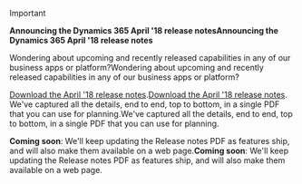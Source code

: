 > [!IMPORTANT]
> <span data-ttu-id="e4490-101">**Announcing the Dynamics 365 April '18 release notes**</span><span class="sxs-lookup"><span data-stu-id="e4490-101">**Announcing the Dynamics 365 April '18 release notes**</span></span>
>
> <span data-ttu-id="e4490-102">Wondering about upcoming and recently released capabilities in any of our business apps or platform?</span><span class="sxs-lookup"><span data-stu-id="e4490-102">Wondering about upcoming and recently released capabilities in any of our business apps or platform?</span></span>
>
> <span data-ttu-id="e4490-103">[Download the April '18 release notes](https://go.microsoft.com/fwlink/?linkid=870424).</span><span class="sxs-lookup"><span data-stu-id="e4490-103">[Download the April '18 release notes](https://go.microsoft.com/fwlink/?linkid=870424).</span></span> <span data-ttu-id="e4490-104">We've captured all the details, end to end, top to bottom, in a single PDF that you can use for planning.</span><span class="sxs-lookup"><span data-stu-id="e4490-104">We've captured all the details, end to end, top to bottom, in a single PDF that you can use for planning.</span></span>  
>
> <span data-ttu-id="e4490-105">**Coming soon**: We'll keep updating the Release notes PDF as features ship, and will also make them available on a web page.</span><span class="sxs-lookup"><span data-stu-id="e4490-105">**Coming soon**: We'll keep updating the Release notes PDF as features ship, and will also make them available on a web page.</span></span> 
